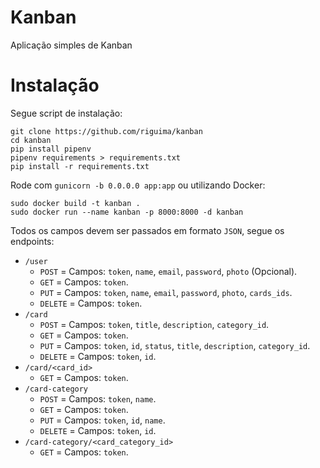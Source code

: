 # Kanban

Aplicação simples de Kanban

# Instalação

Segue script de instalação:

```
git clone https://github.com/riguima/kanban
cd kanban
pip install pipenv
pipenv requirements > requirements.txt
pip install -r requirements.txt
```

Rode com `gunicorn -b 0.0.0.0 app:app` ou utilizando Docker:

```
sudo docker build -t kanban .
sudo docker run --name kanban -p 8000:8000 -d kanban
```

Todos os campos devem ser passados em formato `JSON`, segue os endpoints:

- `/user`
    - `POST` = Campos: `token`, `name`, `email`, `password`, `photo` (Opcional).
    - `GET` = Campos: `token`.
    - `PUT` = Campos: `token`, `name`, `email`, `password`, `photo`, `cards_ids`.
    - `DELETE` = Campos: `token`.
- `/card`
    - `POST` = Campos: `token`, `title`, `description`, `category_id`.
    - `GET` = Campos: `token`.
    - `PUT` = Campos: `token`, `id`, `status`, `title`, `description`, `category_id`.
    - `DELETE` = Campos: `token`, `id`.
- `/card/<card_id>`
    - `GET` = Campos: `token`.
- `/card-category`
    - `POST` = Campos: `token`, `name`.
    - `GET` = Campos: `token`.
    - `PUT` = Campos: `token`, `id`, `name`.
    - `DELETE` = Campos: `token`, `id`.
- `/card-category/<card_category_id>`
    - `GET` = Campos: `token`.
